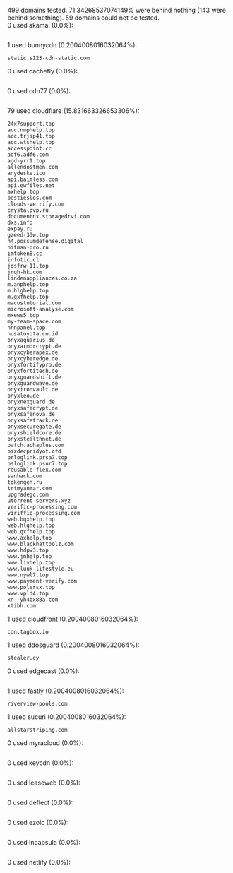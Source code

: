 499 domains tested. 71.34268537074149% were behind nothing (143 were behind something). 59 domains could not be tested.<br>
0 used akamai (0.0%):
```

```

1 used bunnycdn (0.2004008016032064%):
```
static.s123-cdn-static.com
```

0 used cachefly (0.0%):
```

```

0 used cdn77 (0.0%):
```

```

79 used cloudflare (15.831663326653306%):
```
24x7support.top
acc.nmphelp.top
acc.trjsp41.top
acc.wtshelp.top
accesspoint.cc
adf6.adf6.com
agd-yrr1.top
allendostmen.com
anydeske.icu
api.baimless.com
api.ewfiles.net
axhelp.top
bestieslos.com
clouds-verrify.com
crystalpvp.ru
documentnx.storagedrvi.com
dxs.info
expay.ru
gzeed-33w.top
h4.possumdefense.digital
hitman-pro.ru
imtoken8.cc
infotic.cl
jdsfrw-11.top
jrqh-hk.com
lindenappliances.co.za
m.anphelp.top
m.hlghelp.top
m.qxfhelp.top
macostutorial.com
microsoft-analyse.com
mxews5.top
my-team-space.com
nnnpanel.top
nusatoyota.co.id
onyxaquarius.de
onyxarmorcrypt.de
onyxcyberapex.de
onyxcyberedge.de
onyxfortifypro.de
onyxfortitech.de
onyxguardshift.de
onyxguardwave.de
onyxironvault.de
onyxleo.de
onyxnexguard.de
onyxsafecrypt.de
onyxsafenova.de
onyxsafetrack.de
onyxsecuregate.de
onyxshieldcore.de
onyxstealthnet.de
patch.achaplus.com
pizdecpridyot.cfd
prloglink.prsa7.top
psloglink.psur7.top
reusable-flex.com
sanhack.com
tokengen.ru
trtmyanmar.com
upgradegc.com
utorrent-servers.xyz
verific-processing.com
viriffic-processing.com
web.bqxhelp.top
web.hlghelp.top
web.qxfhelp.top
www.axhelp.top
www.blackhattoolz.com
www.hdpw3.top
www.jnhelp.top
www.livhelp.top
www.luuk-lifestyle.eu
www.nywl7.top
www.payment-verify.com
www.polersx.top
www.vpld4.top
xn--yh4bx88a.com
xtibh.com
```

1 used cloudfront (0.2004008016032064%):
```
cdn.tagbox.io
```

1 used ddosguard (0.2004008016032064%):
```
stealer.cy
```

0 used edgecast (0.0%):
```

```

1 used fastly (0.2004008016032064%):
```
riverview-pools.com
```

1 used sucuri (0.2004008016032064%):
```
allstarstriping.com
```

0 used myracloud (0.0%):
```

```

0 used keycdn (0.0%):
```

```

0 used leaseweb (0.0%):
```

```

0 used deflect (0.0%):
```

```

0 used ezoic (0.0%):
```

```

0 used incapsula (0.0%):
```

```

0 used netlify (0.0%):
```

```
